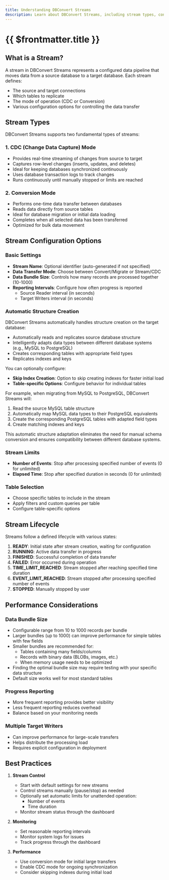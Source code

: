 ```yaml
---
title: Understanding DBConvert Streams
description: Learn about DBConvert Streams, including stream types, configuration options, and best practices.
---
```


# {{ $frontmatter.title }}

## What is a Stream?

A stream in DBConvert Streams represents a configured data pipeline that moves data from a source database to a target database. Each stream defines:
- The source and target connections
- Which tables to replicate
- The mode of operation (CDC or Conversion)
- Various configuration options for controlling the data transfer

## Stream Types

DBConvert Streams supports two fundamental types of streams:

### 1. CDC (Change Data Capture) Mode
- Provides real-time streaming of changes from source to target
- Captures row-level changes (inserts, updates, and deletes)
- Ideal for keeping databases synchronized continuously
- Uses database transaction logs to track changes
- Runs continuously until manually stopped or limits are reached

### 2. Conversion Mode
- Performs one-time data transfer between databases
- Reads data directly from source tables
- Ideal for database migration or initial data loading
- Completes when all selected data has been transferred
- Optimized for bulk data movement

## Stream Configuration Options

### Basic Settings
- **Stream Name**: Optional identifier (auto-generated if not specified)
- **Data Transfer Mode**: Choose between Convert/Migrate or Stream/CDC
- **Data Bundle Size**: Controls how many records are processed together (10-1000)
- **Reporting Intervals**: Configure how often progress is reported
  - Source Reader interval (in seconds)
  - Target Writers interval (in seconds)

### Automatic Structure Creation
DBConvert Streams automatically handles structure creation on the target database:
- Automatically reads and replicates source database structure
- Intelligently adapts data types between different database systems (e.g., MySQL to PostgreSQL)
- Creates corresponding tables with appropriate field types
- Replicates indexes and keys

You can optionally configure:
- **Skip Index Creation**: Option to skip creating indexes for faster initial load
- **Table-specific Options**: Configure behavior for individual tables

For example, when migrating from MySQL to PostgreSQL, DBConvert Streams will:
1. Read the source MySQL table structure
2. Automatically map MySQL data types to their PostgreSQL equivalents
3. Create the corresponding PostgreSQL tables with adapted field types
4. Create matching indexes and keys

This automatic structure adaptation eliminates the need for manual schema conversion and ensures compatibility between different database systems.

### Stream Limits
- **Number of Events**: Stop after processing specified number of events (0 for unlimited)
- **Elapsed Time**: Stop after specified duration in seconds (0 for unlimited)

### Table Selection
- Choose specific tables to include in the stream
- Apply filters and custom queries per table
- Configure table-specific options

## Stream Lifecycle

Streams follow a defined lifecycle with various states:

1. **READY**: Initial state after stream creation, waiting for configuration
2. **RUNNING**: Active data transfer in progress
3. **FINISHED**: Successful completion of data transfer
4. **FAILED**: Error occurred during operation
5. **TIME_LIMIT_REACHED**: Stream stopped after reaching specified time duration
6. **EVENT_LIMIT_REACHED**: Stream stopped after processing specified number of events
7. **STOPPED**: Manually stopped by user

## Performance Considerations

### Data Bundle Size
- Configurable range from 10 to 1000 records per bundle
- Larger bundles (up to 1000) can improve performance for simple tables with few fields
- Smaller bundles are recommended for:
  - Tables containing many fields/columns
  - Records with binary data (BLOBs, images, etc.)
  - When memory usage needs to be optimized
- Finding the optimal bundle size may require testing with your specific data structure
- Default size works well for most standard tables

### Progress Reporting
- More frequent reporting provides better visibility
- Less frequent reporting reduces overhead
- Balance based on your monitoring needs

### Multiple Target Writers
- Can improve performance for large-scale transfers
- Helps distribute the processing load
- Requires explicit configuration in deployment

## Best Practices

1. **Stream Control**
   - Start with default settings for new streams
   - Control streams manually (pause/stop) as needed
   - Optionally set automatic limits for unattended operation:
     - Number of events
     - Time duration
   - Monitor stream status through the dashboard

2. **Monitoring**
   - Set reasonable reporting intervals
   - Monitor system logs for issues
   - Track progress through the dashboard

3. **Performance**
   - Use conversion mode for initial large transfers
   - Enable CDC mode for ongoing synchronization
   - Consider skipping indexes during initial load